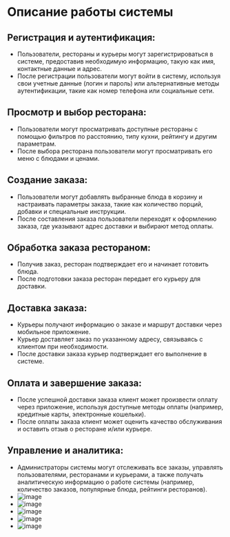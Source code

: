 # Описание работы системы

## Регистрация и аутентификация:
- Пользователи, рестораны и курьеры могут зарегистрироваться в системе, предоставив необходимую информацию, такую как имя, контактные данные и адрес.
- После регистрации пользователи могут войти в систему, используя свои учетные данные (логин и пароль) или альтернативные методы аутентификации, такие как номер телефона или социальные сети.

## Просмотр и выбор ресторана:
- Пользователи могут просматривать доступные рестораны с помощью фильтров по расстоянию, типу кухни, рейтингу и другим параметрам.
- После выбора ресторана пользователи могут просматривать его меню с блюдами и ценами.

## Создание заказа:
- Пользователи могут добавлять выбранные блюда в корзину и настраивать параметры заказа, такие как количество порций, добавки и специальные инструкции.
- После составления заказа пользователи переходят к оформлению заказа, где указывают адрес доставки и выбирают метод оплаты.

## Обработка заказа рестораном:
- Получив заказ, ресторан подтверждает его и начинает готовить блюда.
- После подготовки заказа ресторан передает его курьеру для доставки.

## Доставка заказа:
- Курьеры получают информацию о заказе и маршрут доставки через мобильное приложение.
- Курьер доставляет заказ по указанному адресу, связываясь с клиентом при необходимости.
- После доставки заказа курьер подтверждает его выполнение в системе.

## Оплата и завершение заказа:
- После успешной доставки заказа клиент может произвести оплату через приложение, используя доступные методы оплаты (например, кредитные карты, электронные кошельки).
- После оплаты заказа клиент может оценить качество обслуживания и оставить отзыв о ресторане и/или курьере.

## Управление и аналитика:
- Администраторы системы могут отслеживать все заказы, управлять пользователями, ресторанами и курьерами, а также получать аналитическую информацию о работе системы (например, количество заказов, популярные блюда, рейтинги ресторанов).
- ![image](https://github.com/jeffenssy/TZ-3/assets/155306146/bb2e992e-6f1e-4221-b639-dcb87d2ab376)
- ![image](https://github.com/jeffenssy/TZ-3/assets/155306146/b7f8d562-a04d-48a2-9c39-ae5d581e7e6e)
- ![image](https://github.com/jeffenssy/TZ-3/assets/155306146/d89ed55e-1743-4384-a2e6-9e93fe168c2f)
- ![image](https://github.com/jeffenssy/TZ-3/assets/155306146/601c8768-0bc3-4927-9ca6-968b8162041b)
- ![image](https://github.com/jeffenssy/TZ-3/assets/155306146/03d47760-d499-4b7b-9f44-ba4d90c004fd)





